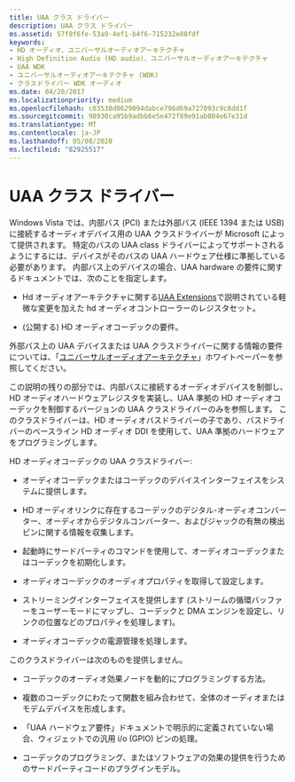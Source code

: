 ```yaml
---
title: UAA クラス ドライバー
description: UAA クラス ドライバー
ms.assetid: 57f8f6fe-53a9-4ef1-b4f6-715232e88fdf
keywords:
- HD オーディオ、ユニバーサルオーディオアーキテクチャ
- High Definition Audio (HD audio)、ユニバーサルオーディオアーキテクチャ
- UAA WDK
- ユニバーサルオーディオアーキテクチャ (WDK)
- クラスドライバー WDK オーディオ
ms.date: 04/20/2017
ms.localizationpriority: medium
ms.openlocfilehash: c03530d0629094dabce796d69a727093c9c8dd1f
ms.sourcegitcommit: 98930ca95b9adbb6e5e472f89e91ab084e67e31d
ms.translationtype: MT
ms.contentlocale: ja-JP
ms.lasthandoff: 05/08/2020
ms.locfileid: "82925517"
---
```

# <a name="uaa-class-drivers"></a>UAA クラス ドライバー


Windows Vista では、内部バス (PCI) または外部バス (IEEE 1394 または USB) に接続するオーディオデバイス用の UAA クラスドライバーが Microsoft によって提供されます。 特定のバスの UAA class ドライバーによってサポートされるようにするには、デバイスがそのバスの UAA ハードウェア仕様に準拠している必要があります。 内部バス上のデバイスの場合、UAA hardware の要件に関するドキュメントでは、次のことを指定します。

-   Hd オーディオアーキテクチャに関する[UAA Extensions](uaa-extensions-to-the-hd-audio-architecture.md)で説明されている軽微な変更を加えた hd オーディオコントローラーのレジスタセット。

-   (公開する) HD オーディオコーデックの要件。

外部バス上の UAA デバイスまたは UAA クラスドライバーに関する情報の要件については、「[ユニバーサルオーディオアーキテクチャ](https://docs.microsoft.com/previous-versions/windows/hardware/design/dn640534(v=vs.85))」ホワイトペーパーを参照してください。

この説明の残りの部分では、内部バスに接続するオーディオデバイスを制御し、HD オーディオハードウェアレジスタを実装し、UAA 準拠の HD オーディオコーデックを制御するバージョンの UAA クラスドライバーのみを参照します。 このクラスドライバーは、HD オーディオバスドライバーの子であり、バスドライバーのベースライン HD オーディオ DDI を使用して、UAA 準拠のハードウェアをプログラミングします。

HD オーディオコーデックの UAA クラスドライバー:

-   オーディオコーデックまたはコーデックのデバイスインターフェイスをシステムに提供します。

-   HD オーディオリンクに存在するコーデックのデジタル-オーディオコンバーター、オーディオからデジタルコンバーター、およびジャックの有無の検出ピンに関する情報を収集します。

-   起動時にサードパーティのコマンドを使用して、オーディオコーデックまたはコーデックを初期化します。

-   オーディオコーデックのオーディオプロパティを取得して設定します。

-   ストリーミングインターフェイスを提供します (ストリームの循環バッファーをユーザーモードにマップし、コーデックと DMA エンジンを設定し、リンクの位置などのプロパティを処理します)。

-   オーディオコーデックの電源管理を処理します。

このクラスドライバーは次のものを提供しません。

-   コーデックのオーディオ効果ノードを動的にプログラミングする方法。

-   複数のコーデックにわたって関数を組み合わせて、全体のオーディオまたはモデムデバイスを形成します。

-   「UAA ハードウェア要件」ドキュメントで明示的に定義されていない場合、ウィジェットでの汎用 i/o (GPIO) ピンの処理。

-   コーデックのプログラミング、またはソフトウェアの効果の提供を行うためのサードパーティコードのプラグインモデル。

 

 




